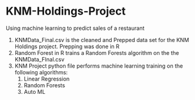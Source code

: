 # KNM-Holdings-Project
Using machine learning to predict sales of a restaurant
1) KNMData_Final.csv is the cleaned and Prepped data set for the KNM Holdings project. Prepping was done in R
2) Random Forest in R trains a Random Forests algorithm on the the KNMData_FInal.csv
3) KNM Project python file performs machine learning training on the following algorithms:
      1) Linear Regression
      2) Random Forests
      3) Auto ML

